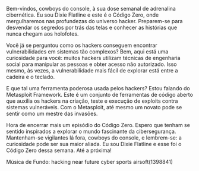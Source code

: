 Bem-vindos, cowboys do console, à sua dose semanal de adrenalina cibernética. Eu sou Dixie Flatline e este é o Código Zero, onde mergulharemos nas profundezas do universo hacker. Preparem-se para desvendar os segredos por trás das telas e conhecer as histórias que nunca chegam aos holofotes.

Você já se perguntou como os hackers conseguem encontrar vulnerabilidades em sistemas tão complexos? Bem, aqui está uma curiosidade para você: muitos hackers utilizam técnicas de engenharia social para manipular as pessoas e obter acesso não autorizado. Isso mesmo, às vezes, a vulnerabilidade mais fácil de explorar está entre a cadeira e o teclado.

E que tal uma ferramenta poderosa usada pelos hackers? Estou falando do Metasploit Framework. Este é um conjunto de ferramentas de código aberto que auxilia os hackers na criação, teste e execução de exploits contra sistemas vulneráveis. Com o Metasploit, até mesmo um novato pode se sentir como um mestre das invasões.

Hora de encerrar mais um episódio do Código Zero. Espero que tenham se sentido inspirados a explorar o mundo fascinante da cibersegurança. Mantenham-se vigilantes lá fora, cowboys do console, e lembrem-se: a curiosidade pode ser sua maior aliada. Eu sou Dixie Flatline e esse foi o Código Zero dessa semana. Até a próxima!


Música de Fundo: hacking near future cyber sports airsoft(1398841)
